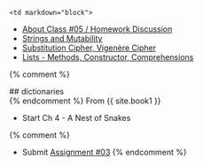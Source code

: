 	<td markdown="block">
* [About Class #05 / Homework Discussion](slides/05/meta.html)
* [Strings and Mutability](slides/05/strings-mutability.html)
* [Substitution Cipher, Vigenère Cipher](slides/05/simple-cipher.html)
* [Lists - Methods, Constructor, Comprehensions](slides/05/lists-methods-constructor-comprehension.html)

{% comment %}

<section markdown="block">
## dictionaries

</section>
{% endcomment %}

</td>
	<td markdown="block">
From {{ site.book1 }}

* Start Ch 4 - A Nest of Snakes
</td>
	<td markdown="block">

{% comment %}
* Submit [Assignment #03](assignments/hw03.html)
{% endcomment %}
</td>
